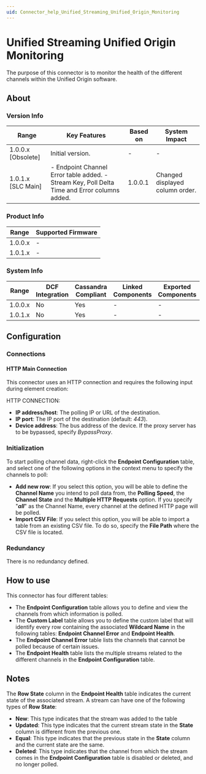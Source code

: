 ```yaml
---
uid: Connector_help_Unified_Streaming_Unified_Origin_Monitoring
---
```


# Unified Streaming Unified Origin Monitoring

The purpose of this connector is to monitor the health of the different channels within the Unified Origin software.

## About

### Version Info

| **Range**            | **Key Features**                                                                              | **Based on** | **System Impact**               |
|----------------------|-----------------------------------------------------------------------------------------------|--------------|---------------------------------|
| 1.0.0.x \[Obsolete\] | Initial version.                                                                              | \-           | \-                              |
| 1.0.1.x \[SLC Main\] | \- Endpoint Channel Error table added. - Stream Key, Poll Delta Time and Error columns added. | 1.0.0.1      | Changed displayed column order. |

### Product Info

| Range     | Supported Firmware     |
|-----------|------------------------|
| 1.0.0.x   | \-                     |
| 1.0.1.x   | \-                     |

### System Info

| Range     | DCF Integration     | Cassandra Compliant     | Linked Components     | Exported Components     |
|-----------|---------------------|-------------------------|-----------------------|-------------------------|
| 1.0.0.x   | No                  | Yes                     | \-                    | \-                      |
| 1.0.1.x   | No                  | Yes                     | \-                    | \-                      |

## Configuration

### Connections

#### HTTP Main Connection

This connector uses an HTTP connection and requires the following input during element creation:

HTTP CONNECTION:

- **IP address/host**: The polling IP or URL of the destination.
- **IP port**: The IP port of the destination (default: *443*).
- **Device address**: The bus address of the device. If the proxy server has to be bypassed, specify *BypassProxy*.

### Initialization

To start polling channel data, right-click the **Endpoint Configuration** table, and select one of the following options in the context menu to specify the channels to poll:

- **Add new row**: If you select this option, you will be able to define the **Channel Name** you intend to poll data from, the **Polling Speed**, the **Channel State** and the **Multiple HTTP Requests** option.
  If you specify "***all***" as the Channel Name, every channel at the defined HTTP page will be polled.
- **Import CSV File**: If you select this option, you will be able to import a table from an existing CSV file. To do so, specify the **File Path** where the CSV file is located.

### Redundancy

There is no redundancy defined.

## How to use

This connector has four different tables:

- The **Endpoint Configuration** table allows you to define and view the channels from which information is polled.
- The **Custom Label** table allows you to define the custom label that will identify every row containing the associated **Wildcard Name** in the following tables: **Endpoint Channel Error** and **Endpoint Health**.
- The **Endpoint Channel Error** table lists the channels that cannot be polled because of certain issues.
- The **Endpoint Health** table lists the multiple streams related to the different channels in the **Endpoint Configuration** table.

## Notes

The **Row State** column in the **Endpoint Health** table indicates the current state of the associated stream. A stream can have one of the following types of **Row State**:

- **New**: This type indicates that the stream was added to the table
- **Updated**: This type indicates that the current stream state in the **State** column is different from the previous one.
- **Equal**: This type indicates that the previous state in the **State** column and the current state are the same.
- **Deleted**: This type indicates that the channel from which the stream comes in the **Endpoint Configuration** table is disabled or deleted, and no longer polled.
